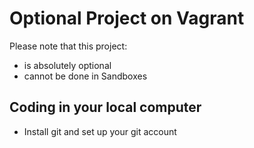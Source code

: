 # Optional Project on Vagrant
Please note that this project:
- is absolutely optional
- cannot be done in Sandboxes
## Coding in your local computer
- Install git and set up your git account
